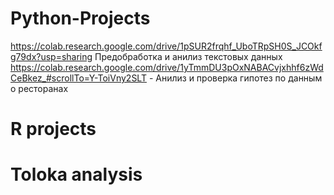# Python-Projects

https://colab.research.google.com/drive/1pSUR2frqhf_UboTRpSH0S_JCOkfg79dx?usp=sharing Предобработка и анилиз текстовых данных
https://colab.research.google.com/drive/1yTmmDU3pOxNABACvjxhhf6zWdCeBkez_#scrollTo=Y-ToiVny2SLT - Анилиз и проверка гипотез по данным о ресторанах 

# R projects



# Toloka analysis



